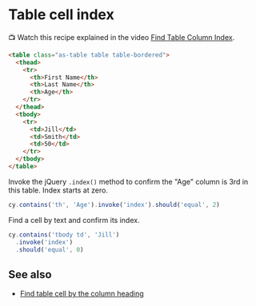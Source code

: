 # Table cell index

<!-- fiddle Confirm the cell index -->

📺 Watch this recipe explained in the video [Find Table Column Index](https://youtu.be/QkwYEQmf-VI).

```html
<table class="as-table table table-bordered">
  <thead>
    <tr>
      <th>First Name</th>
      <th>Last Name</th>
      <th>Age</th>
    </tr>
  </thead>
  <tbody>
    <tr>
      <td>Jill</td>
      <td>Smith</td>
      <td>50</td>
    </tr>
  </tbody>
</table>
```

Invoke the jQuery `.index()` method to confirm the "Age" column is 3rd in this table. Index starts at zero.

```js
cy.contains('th', 'Age').invoke('index').should('equal', 2)
```

Find a cell by text and confirm its index.

```js
cy.contains('tbody td', 'Jill')
  .invoke('index')
  .should('equal', 0)
```

<!-- fiddle-end -->

## See also

- [Find table cell by the column heading](./table-cell-by-column-heading.md)
